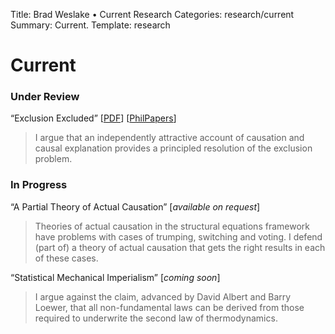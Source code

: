 Title: Brad Weslake &bull; Current Research
Categories: research/current
Summary: Current.
Template: research

# Current

### Under Review ###

“Exclusion Excluded” \[[<span class="small">PDF</span>][1]\] \[[<span class="small">PhilPapers</span>][2]\]

 [1]: http://goo.gl/udoXh
 [2]: http://goo.gl/TIII1

> I argue that an independently attractive account of causation and causal explanation provides a principled resolution of the exclusion problem. 

### In Progress ###

“A Partial Theory of Actual Causation” \[*available on request*\]

> Theories of actual causation in the structural equations framework have problems with cases of trumping, switching and voting. I defend (part of) a theory of actual causation that gets the right results in each of these cases. 

“Statistical Mechanical Imperialism” \[*coming soon*\]

> I argue against the claim, advanced by David Albert and Barry Loewer, that all non-fundamental laws can be derived from those required to underwrite the second law of thermodynamics.